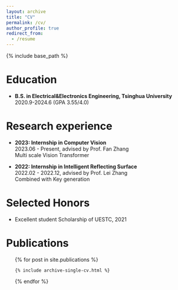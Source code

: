 ```yaml
---
layout: archive
title: "CV"
permalink: /cv/
author_profile: true
redirect_from:
  - /resume
---
```


{% include base_path %}

Education
======
* **B.S. in Electrical&Electronics Engineering, Tsinghua University**
<br>2020.9-2024.6 (GPA 3.55/4.0)

Research experience
======
* **2023: Internship in Computer Vision**
<br>2023.06 - Present, advised by Prof. Fan Zhang
<br>Multi scale Vision Transformer

* **2022: Internship in Intelligent Reflecting Surface**
<br>2022.02 - 2022.12, advised by Prof. Lei Zhang
<br>Combined with Key generation
  
Selected Honors
======
* Excellent student Scholarship of UESTC, 2021

Publications
======

  <ul>{% for post in site.publications %}

    {% include archive-single-cv.html %}

  {% endfor %}</ul>

